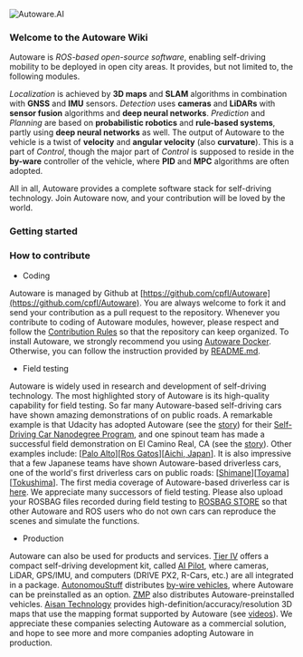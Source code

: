 ![Autoware.AI](https://www.autoware.ai/static/img/autoware_web_img.png)

### Welcome to the Autoware Wiki

Autoware is _ROS-based open-source software_, enabling self-driving mobility to be deployed in open city areas. It provides, but not limited to, the following modules. 

_Localization_ is achieved by **3D maps** and **SLAM** algorithms in combination with **GNSS** and **IMU** sensors. 
_Detection_ uses **cameras** and **LiDARs** with **sensor fusion** algorithms and **deep neural networks**. 
_Prediction_ and _Planning_ are based on **probabilistic robotics** and **rule-based systems**, partly using **deep neural networks** as well. 
The output of Autoware to the vehicle is a twist of **velocity** and **angular velocity** (also **curvature**). This is a part of _Control_, though the major part of _Control_ is supposed to reside in the **by-ware** controller of the vehicle, where **PID** and **MPC** algorithms are often adopted. 

All in all, Autoware provides a complete software stack for self-driving technology. Join Autoware now, and your contribution will be loved by the world.

### Getting started

### How to contribute

* Coding

Autoware is managed by Github at [https://github.com/cpfl/Autoware](https://github.com/cpfl/Autoware). You are always welcome to fork it and send your contribution as a pull request to the repository. Whenever you contribute to coding of Autoware modules, however, please respect and follow the [Contribution Rules](https://github.com/CPFL/Autoware/wiki/Contribution-Rules) so that the repository can keep organized. To install Autoware, we strongly recommend you using [Autoware Docker](https://github.com/CPFL/Autoware/wiki/Docker). Otherwise, you can follow the instruction provided by [README.md](https://github.com/CPFL/Autoware/blob/master/README.md).

* Field testing

Autoware is widely used in research and development of self-driving technology. The most highlighted story of Autoware is its high-quality capability for field testing. So far many Autoware-based self-driving cars have shown amazing demonstrations of on public roads. A remarkable example is that Udacity has adopted Autoware (see the [story](https://asia.nikkei.com/Business/Companies/Udacity-Tier-IV-tie-up-in-driverless-car-development)) for their [Self-Driving Car Nanodegree Program](https://www.udacity.com/course/self-driving-car-engineer-nanodegree--nd013), and one spinout team has made a successful field demonstration on El Camino Real, CA (see the [story](http://www.businessinsider.com/voyage-autonomous-taxi-udacity-2017-4)). Other examples include: [[Palo Alto](https://www.youtube.com/watch?v=EUqOzfgc4UY&list=PLMV3EZ9zjNbIkOWvjaY2iU8LVC-pUQMOU&index=7)][[Ros Gatos](https://www.youtube.com/watch?v=bYpRhh3wGPo&index=8&list=PLMV3EZ9zjNbIkOWvjaY2iU8LVC-pUQMOU)][[Aichi, Japan](https://www.youtube.com/watch?v=5DaQBZvZwAI&list=PLMV3EZ9zjNbIkOWvjaY2iU8LVC-pUQMOU&index=6)]. It is also impressive that a few Japanese teams have shown Autoware-based driverless cars, one of the world's first driverless cars on public roads: [[Shimane](https://www.youtube.com/watch?v=RimuPT6e-Oo&list=PLMV3EZ9zjNbIkOWvjaY2iU8LVC-pUQMOU&index=9)][[Toyama](https://www.youtube.com/watch?v=S1uM65zaVQc&list=PLMV3EZ9zjNbIkOWvjaY2iU8LVC-pUQMOU&index=10)][[Tokushima](https://www.youtube.com/watch?v=rQwIC2wZlzQ&list=PLMV3EZ9zjNbIkOWvjaY2iU8LVC-pUQMOU&index=11)]. The first media coverage of Autoware-based driverless car is [here](https://www.youtube.com/watch?v=_IX1uUjrF7M). We appreciate many successors of field testing. Please also upload your ROSBAG files recorded during field testing to [ROSBAG STORE](https://rosbag.tier4.jp) so that other Autoware and ROS users who do not own cars can reproduce the scenes and simulate the functions.

* Production

Autoware can also be used for products and services. [Tier IV](http://www.tier4.jp) offers a compact self-driving development kit, called [AI Pilot](http://tier4.jp/en/computers.php), where cameras, LiDAR, GPS/IMU, and computers (DRIVE PX2, R-Cars, etc.) are all integrated in a package. [AutonomouStuff](https://autonomoustuff.com/) distributes [by-wire vehicles](https://autonomoustuff.com/product/astuff-automotive/), where Autoware can be preinstalled as an option. [ZMP](https://www.zmp.co.jp) also distributes Autoware-preinstalled vehicles. [Aisan Technology](http://www.aisantec.co.jp/english/) provides high-definition/accuracy/resolution 3D maps that use the mapping format supported by Autoware (see [videos](https://www.youtube.com/channel/UClndQXbGrlo_cWR7tzu5LOQ)). We appreciate these companies selecting Autoware as a commercial solution, and hope to see more and more companies adopting Autoware in production.
